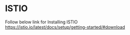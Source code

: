 # ISTIO

Follow below link for Installing ISTIO
https://istio.io/latest/docs/setup/getting-started/#download

